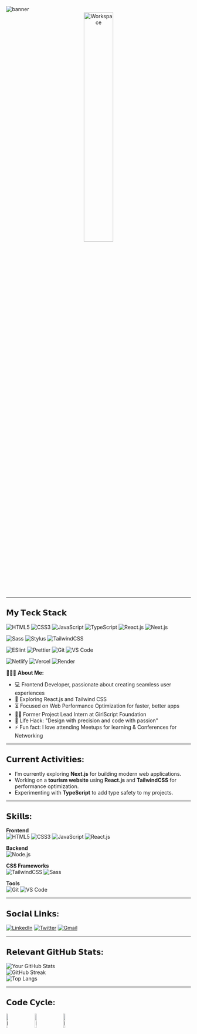 <div width="50">
  <img src="https://i.ibb.co/com/vCjHvWD9/Navy-Blue-Geometric-Technology-Linked-In-Banner-1.png" alt="banner" width="" />
  <br />
  <div  align="center">
    <a href="https://github.com/your-username">
      <img src="https://github.com/your-username/your-username/blob/main/images/dev-working_rounded.gif?raw=true" alt="Workspace" width="40%" />
    </a>
  </div>
  <br />
  <hr />
  
## 𝗠𝘆 𝗧𝗲𝗰𝗸 𝗦𝘁𝗮𝗰𝗸

![HTML5](https://img.shields.io/badge/-HTML5-%23E44D27?style=flat-square&logo=html5&logoColor=ffffff)
![CSS3](https://img.shields.io/badge/-CSS3-%231572B6?style=flat-square&logo=css3)
![JavaScript](https://img.shields.io/badge/-JavaScript-%23F7DF1C?style=flat-square&logo=javascript&logoColor=000000&labelColor=%23F7DF1C&color=%23FFCE5A)
![TypeScript](https://img.shields.io/badge/-TypeScript-007ACC?style=flat-square&logo=typescript&logoColor=white)
![React.js](https://img.shields.io/badge/-React.js-%23282C34?style=flat-square&logo=react)
![Next.js](https://img.shields.io/badge/-Next.js-%23000000?style=flat-square&logo=nextdotjs)

![Sass](https://img.shields.io/badge/-Sass-%23CC6699?style=flat-square&logo=sass&logoColor=ffffff)
![Stylus](https://img.shields.io/badge/-Stylus-%23333333?style=flat-square&logo=stylus)
![TailwindCSS](https://img.shields.io/badge/-TailwindCSS-%231a202c?style=flat-square&logo=tailwind-css)

![ESlint](https://img.shields.io/badge/-ESLint-%234B32C3?style=flat-square&logo=eslint)
![Prettier](https://img.shields.io/badge/-Prettier-%23F7B93E?style=flat-square&logo=prettier&logoColor=ffffff)
![Git](https://img.shields.io/badge/-Git-%23F05032?style=flat-square&logo=git&logoColor=%23ffffff)
![VS Code](https://img.shields.io/badge/-VSCode-%23007ACC?style=flat-square&logo=visual-studio-code)

![Netlify](https://img.shields.io/badge/-Netlify-%2300C7B7?style=flat-square&logo=netlify&logoColor=ffffff)
![Vercel](https://img.shields.io/badge/-Vercel-%23ffffff?style=flat-square&logo=vercel&logoColor=000000)
![Render](https://img.shields.io/badge/-Render-%2346E3B7?style=flat-square&logo=render&logoColor=ffffff)

👨🏻‍💻 **About Me:**

- :computer: Frontend Developer, passionate about creating seamless user experiences  
- :rocket: Exploring React.js and Tailwind CSS  
- :hourglass_flowing_sand: Focused on Web Performance Optimization for faster, better apps  
- :man_technologist: Former Project Lead Intern at GirlScript Foundation  
- :dart: Life Hack: "Design with precision and code with passion"    
- :zap: Fun fact: I love attending Meetups for learning & Conferences for Networking

---

## 𝗖𝘂𝗿𝗿𝗲𝗻𝘁 𝗔𝗰𝘁𝗶𝘃𝗶𝘁𝗶𝗲𝘀:
- I’m currently exploring **Next.js** for building modern web applications.
- Working on a **tourism website** using **React.js** and **TailwindCSS** for performance optimization.
- Experimenting with **TypeScript** to add type safety to my projects.
  
---

## 𝗦𝗸𝗶𝗹𝗹𝘀:

**Frontend**  
![HTML5](https://img.shields.io/badge/-HTML5-%23E44D27?style=flat-square&logo=html5&logoColor=ffffff)
![CSS3](https://img.shields.io/badge/-CSS3-%231572B6?style=flat-square&logo=css3)
![JavaScript](https://img.shields.io/badge/-JavaScript-%23F7DF1C?style=flat-square&logo=javascript&logoColor=000000)
![React.js](https://img.shields.io/badge/-React.js-%23282C34?style=flat-square&logo=react)

**Backend**  
![Node.js](https://img.shields.io/badge/-Node.js-%2343853B?style=flat-square&logo=node.js&logoColor=white)

**CSS Frameworks**  
![TailwindCSS](https://img.shields.io/badge/-TailwindCSS-%231a202c?style=flat-square&logo=tailwind-css)
![Sass](https://img.shields.io/badge/-Sass-%23CC6699?style=flat-square&logo=sass&logoColor=ffffff)

**Tools**  
![Git](https://img.shields.io/badge/-Git-%23F05032?style=flat-square&logo=git&logoColor=%23ffffff)
![VS Code](https://img.shields.io/badge/-VSCode-%23007ACC?style=flat-square&logo=visual-studio-code)

---

## 𝗦𝗼𝗰𝗶𝗮𝗹 𝗟𝗶𝗻𝗸𝘀:

[![LinkedIn](https://img.shields.io/badge/linkedin-%230077B5.svg?&style=for-the-badge&logo=linkedin&logoColor=white)](https://www.linkedin.com/in/nabi-shafin/)
[![Twitter](https://img.shields.io/badge/twitter-%231DA1F2.svg?&style=for-the-badge&logo=twitter&logoColor=white)](https://x.com/nabishafin)
[![Gmail](https://img.shields.io/badge/gmail-%23D14836.svg?&style=for-the-badge&logo=gmail&logoColor=white)](mailto:shafin21215@gmail.com?subject=Hello%20Shafin,%20From%20Github)

---

## 𝗥𝗲𝗹𝗲𝘃𝗮𝗻𝘁 𝗚𝗶𝘁𝗛𝘂𝗯 𝗦𝘁𝗮𝘁𝘀:

![Your GitHub Stats](https://github-readme-stats.vercel.app/api?username=your-username&show_icons=true&theme=dracula)  
![GitHub Streak](https://github-readme-streak-stats.herokuapp.com/?user=your-username&theme=dracula)  
![Top Langs](https://github-readme-stats.vercel.app/api/top-langs/?username=your-username&layout=compact&theme=dracula)

---

## 𝗖𝗼𝗱𝗲 𝗖𝘆𝗰𝗹𝗲:
<img src="https://raw.githubusercontent.com/Tarikul-Islam-Anik/Animated-Fluent-Emojis/master/Emojis/Smilies/Face%20with%20Spiral%20Eyes.png" width="10%" alt="Broken system!"/>
&nbsp;&nbsp;&nbsp;&nbsp;&nbsp;
<img src="https://raw.githubusercontent.com/Tarikul-Islam-Anik/Animated-Fluent-Emojis/master/Emojis/Smilies/Relieved%20Face.png" width="10%" alt="It's working!"/>
&nbsp;&nbsp;&nbsp;&nbsp;&nbsp;
<img src="https://raw.githubusercontent.com/Tarikul-Islam-Anik/Animated-Fluent-Emojis/master/Emojis/Smilies/Astonished%20Face.png" width="10%" alt="It's working but you don't know how!"/><br>
